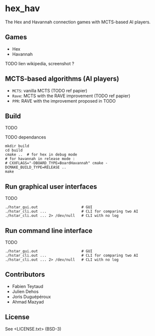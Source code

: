 # hex_hav

The Hex and Havannah connection games with MCTS-based AI players.


## Games 

- Hex
- Havannah

TODO lien wikipedia, screenshot ?


## MCTS-based algorithms (AI players)

- `MCTS`: vanilla MCTS (TODO ref papier)
- `Rave`: MCTS with the RAVE improvement (TODO ref papier)
- `PPR`: RAVE with the improvement proposed in TODO 


## Build 

TODO 

TODO dependances

```
mkdir build
cd build
cmake ..  # for hex in debug mode
# for havannah in release mode :
# CXXFLAGS="-DBOARD_TYPE=BoardHavannah" cmake -DCMAKE_BUILD_TYPE=RELEASE ..
make 
```

## Run graphical user interfaces

TODO

```
./hstar_gui.out                    # GUI
./hstar_cli.out ...                # CLI for comparing two AI
./hstar_cli.out ... 2> /dev/null   # CLI with no log
```

## Run command line interface

TODO

```
./hstar_gui.out                    # GUI
./hstar_cli.out ...                # CLI for comparing two AI
./hstar_cli.out ... 2> /dev/null   # CLI with no log
```

## Contributors

- Fabien Teytaud
- Julien Dehos
- Joris Duguépéroux
- Ahmad Mazyad


## License

See <LICENSE.txt> (BSD-3)


